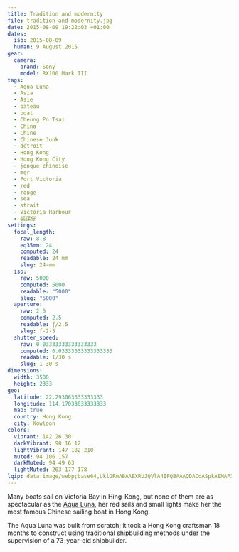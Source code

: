 ```yaml
---
title: Tradition and modernity
file: tradition-and-modernity.jpg
date: 2015-08-09 19:22:03 +01:00
dates:
  iso: 2015-08-09
  human: 9 August 2015
gear:
  camera:
    brand: Sony
    model: RX100 Mark III
tags:
  - Aqua Luna
  - Asia
  - Asie
  - bateau
  - boat
  - Cheung Po Tsai
  - China
  - Chine
  - Chinese Junk
  - détroit
  - Hong Kong
  - Hong Kong City
  - jonque chinoise
  - mer
  - Port Victoria
  - red
  - rouge
  - sea
  - strait
  - Victoria Harbour
  - 張保仔
settings:
  focal_length:
    raw: 8.8
    eq35mm: 24
    computed: 24
    readable: 24 mm
    slug: 24-mm
  iso:
    raw: 5000
    computed: 5000
    readable: "5000"
    slug: "5000"
  aperture:
    raw: 2.5
    computed: 2.5
    readable: ƒ/2.5
    slug: f-2-5
  shutter_speed:
    raw: 0.03333333333333333
    computed: 0.03333333333333333
    readable: 1/30 s
    slug: 1-30-s
dimensions:
  width: 3500
  height: 2333
geo:
  latitude: 22.293063333333333
  longitude: 114.17033833333333
  map: true
  country: Hong Kong
  city: Kowloon
colors:
  vibrant: 142 26 30
  darkVibrant: 98 16 12
  lightVibrant: 147 182 210
  muted: 94 106 157
  darkMuted: 94 49 63
  lightMuted: 203 177 178
lqip: data:image/webp;base64,UklGRmABAABXRUJQVlA4IFQBAAAQDACdASpkAEMAP3GozFw0rL+kKvQMK/AuCUAZkoo3U+h5W9AcO0GCpiKjHN3cYuxDiSH2JkKPFaIddTrIWdIbAtITP4ywLVZ/X8DIVEXh6Up+aH3DP7Mfp0C0sX3Vd6f+5rF24Qo7wAAA/tFqj/af493NF784r9I2abQInmBTKjs2A4eEArPB8oi4VEpC1JlNNtZEHAc67Dvpwrp13NfamPpy/9AIfiJ09e6w3SsycOpPzdY1vGbnMv7yzHkVJkmc4XWgcM9nyBjYGCYB5ksi9OTQT27ggELxxxJfd5GXZpFW9dcxmykcdUziqXf1U1Sx9T7+YozNkSlPjr/JfbkdqUep0DCB7nc9jZR6jWVm20Ns1f8LDBwMqsgkiLiiMKXkWsRLkIkJePwTvMWH8M3ZUnB5+eC/81vnySewkUBSBV+DzWeBbwOzDOUwTAVrzYVwqgAA
---
```


Many boats sail on Victoria Bay in Hing-Kong, but none of them are as spectacular as the <a href="https://aqualuna.com.hk/">Aqua Luna</a>, her red sails and small lights make her the most famous Chinese sailing boat in Hong Kong.

The Aqua Luna was built from scratch; it took a Hong Kong craftsman 18 months to construct using traditional shipbuilding methods under the supervision of a 73-year-old shipbuilder.
